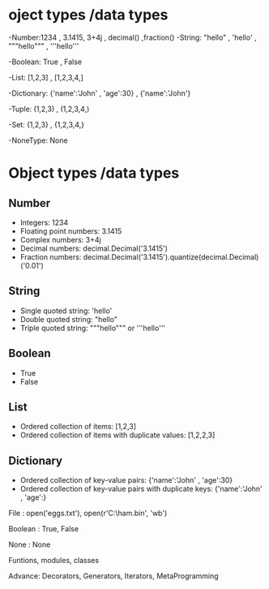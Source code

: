 # oject types /data types

-Number:1234 , 3.1415, 3+4j , decimal() ,fraction()
-String: "hello" , 'hello' , """hello""" , '''hello'''

-Boolean: True , False

-List: [1,2,3] , [1,2,3,4,]

-Dictionary: {'name':'John' , 'age':30} , {'name':'John'}

-Tuple: (1,2,3) , (1,2,3,4,)

-Set: {1,2,3} , {1,2,3,4,}

-NoneType: None

# Object types /data types
## Number
- Integers: 1234
- Floating point numbers: 3.1415
- Complex numbers: 3+4j
- Decimal numbers: decimal.Decimal('3.1415')
- Fraction numbers: decimal.Decimal('3.1415').quantize(decimal.Decimal)('0.01')

## String
- Single quoted string: 'hello'
- Double quoted string: "hello"
- Triple quoted string: """hello""" or '''hello'''

## Boolean
- True
- False

## List
- Ordered collection of items: [1,2,3]
- Ordered collection of items with duplicate values: [1,2,2,3]

## Dictionary
- Ordered collection of key-value pairs: {'name':'John' , 'age':30}
- Ordered collection of key-value pairs with duplicate keys: {'name':'John' , 'age':}

File : open('eggs.txt'), open(r'C:\ham.bin', 'wb')

Boolean : True, False

None : None

Funtions, modules, classes

Advance: Decorators, Generators, Iterators, MetaProgramming